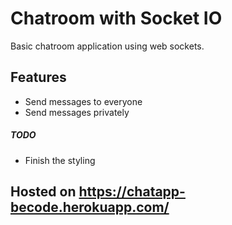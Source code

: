 # Chatroom with Socket IO

Basic chatroom application using web sockets.

## Features
- Send messages to everyone
- Send messages privately

##### TODO
- Finish the styling

## Hosted on https://chatapp-becode.herokuapp.com/